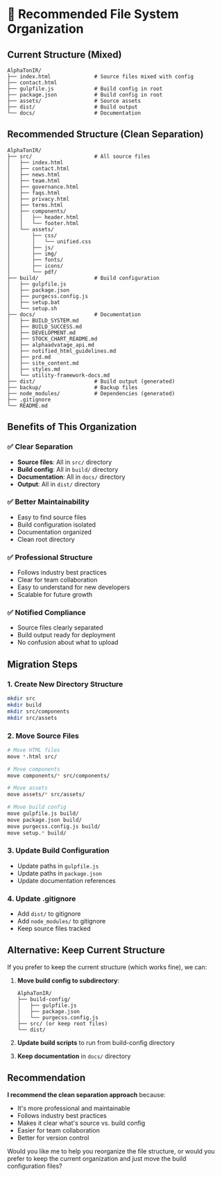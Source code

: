 # 📁 Recommended File System Organization

## Current Structure (Mixed)
```
AlphaTonIR/
├── index.html              # Source files mixed with config
├── contact.html
├── gulpfile.js             # Build config in root
├── package.json            # Build config in root
├── assets/                 # Source assets
├── dist/                   # Build output
└── docs/                   # Documentation
```

## Recommended Structure (Clean Separation)
```
AlphaTonIR/
├── src/                    # All source files
│   ├── index.html
│   ├── contact.html
│   ├── news.html
│   ├── team.html
│   ├── governance.html
│   ├── faqs.html
│   ├── privacy.html
│   ├── terms.html
│   ├── components/
│   │   ├── header.html
│   │   └── footer.html
│   └── assets/
│       ├── css/
│       │   └── unified.css
│       ├── js/
│       ├── img/
│       ├── fonts/
│       ├── icons/
│       └── pdf/
├── build/                  # Build configuration
│   ├── gulpfile.js
│   ├── package.json
│   ├── purgecss.config.js
│   ├── setup.bat
│   └── setup.sh
├── docs/                   # Documentation
│   ├── BUILD_SYSTEM.md
│   ├── BUILD_SUCCESS.md
│   ├── DEVELOPMENT.md
│   ├── STOCK_CHART_README.md
│   ├── alphaadvatage_api.md
│   ├── notified_html_guidelines.md
│   ├── prd.md
│   ├── site_content.md
│   ├── styles.md
│   └── utility-framework-docs.md
├── dist/                   # Build output (generated)
├── backup/                 # Backup files
├── node_modules/           # Dependencies (generated)
├── .gitignore
└── README.md
```

## Benefits of This Organization

### ✅ **Clear Separation**
- **Source files**: All in `src/` directory
- **Build config**: All in `build/` directory  
- **Documentation**: All in `docs/` directory
- **Output**: All in `dist/` directory

### ✅ **Better Maintainability**
- Easy to find source files
- Build configuration isolated
- Documentation organized
- Clean root directory

### ✅ **Professional Structure**
- Follows industry best practices
- Clear for team collaboration
- Easy to understand for new developers
- Scalable for future growth

### ✅ **Notified Compliance**
- Source files clearly separated
- Build output ready for deployment
- No confusion about what to upload

## Migration Steps

### 1. Create New Directory Structure
```bash
mkdir src
mkdir build
mkdir src/components
mkdir src/assets
```

### 2. Move Source Files
```bash
# Move HTML files
move *.html src/

# Move components
move components/* src/components/

# Move assets
move assets/* src/assets/

# Move build config
move gulpfile.js build/
move package.json build/
move purgecss.config.js build/
move setup.* build/
```

### 3. Update Build Configuration
- Update paths in `gulpfile.js`
- Update paths in `package.json`
- Update documentation references

### 4. Update .gitignore
- Add `dist/` to gitignore
- Add `node_modules/` to gitignore
- Keep source files tracked

## Alternative: Keep Current Structure

If you prefer to keep the current structure (which works fine), we can:

1. **Move build config to subdirectory**:
   ```
   AlphaTonIR/
   ├── build-config/
   │   ├── gulpfile.js
   │   ├── package.json
   │   └── purgecss.config.js
   ├── src/ (or keep root files)
   └── dist/
   ```

2. **Update build scripts** to run from build-config directory
3. **Keep documentation** in `docs/` directory

## Recommendation

**I recommend the clean separation approach** because:
- It's more professional and maintainable
- Follows industry best practices
- Makes it clear what's source vs. build config
- Easier for team collaboration
- Better for version control

Would you like me to help you reorganize the file structure, or would you prefer to keep the current organization and just move the build configuration files?
